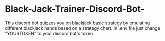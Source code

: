 # Black-Jack-Trainer-Discord-Bot-
This discord bot quizzes you on blackjack basic strategy by emulating different blackjack hands based on a strategy chart.
In .env file just change "YOURTOKEN" to your discord bot's token
